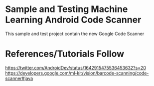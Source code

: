 # Sample and Testing Machine Learning Android Code Scanner
This sample and test project contain the new Google Code Scanner <br />

# References/Tutorials Follow
https://twitter.com/AndroidDev/status/1642915475536453632?s=20 <br />
https://developers.google.com/ml-kit/vision/barcode-scanning/code-scanner#java